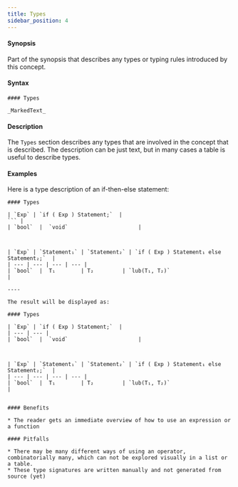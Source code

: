 ```yaml
---
title: Types
sidebar_position: 4
---
```


#### Synopsis

Part of the synopsis that describes any types or typing rules introduced by this concept.

#### Syntax

```
#### Types

_MarkedText_
```

#### Description

The `Types` section describes any types that are involved in the concept that is described.
The description can be just text, but in many cases a table is useful to describe types.


#### Examples

Here is a type description of an if-then-else statement:

```
#### Types

| `Exp` | `if ( Exp ) Statement;`  |
``` | 
| `bool`  |  `void`                      |



| `Exp` | `Statement₁` | `Statement₂` | `if ( Exp ) Statement₁ else Statement₂;`  |
| --- | --- | --- | --- |
| `bool`  |  T₁        | T₂         | `lub(T₁, T₂)`                               |

----

The result will be displayed as:

#### Types

| `Exp` | `if ( Exp ) Statement;`  |
| --- | --- |
| `bool`  |  `void`                      |



| `Exp` | `Statement₁` | `Statement₂` | `if ( Exp ) Statement₁ else Statement₂;`  |
| --- | --- | --- | --- |
| `bool`  |  T₁        | T₂         | `lub(T₁, T₂)`                               |


#### Benefits

* The reader gets an immediate overview of how to use an expression or a function

#### Pitfalls

* There may be many different ways of using an operator, combinatorially many, which can not be explored visually in a list or a table.
* These type signatures are written manually and not generated from source (yet)

